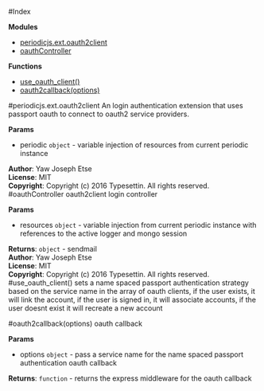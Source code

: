 #Index

**Modules**

* [periodicjs.ext.oauth2client](#periodicjs.ext.module_oauth2client)
* [oauthController](#module_oauthController)

**Functions**

* [use_oauth_client()](#use_oauth_client)
* [oauth2callback(options)](#oauth2callback)
 
<a name="periodicjs.ext.module_oauth2client"></a>
#periodicjs.ext.oauth2client
An login authentication extension that uses passport oauth to connect to oauth2 service providers.

**Params**

- periodic `object` - variable injection of resources from current periodic instance  

**Author**: Yaw Joseph Etse  
**License**: MIT  
**Copyright**: Copyright (c) 2016 Typesettin. All rights reserved.  
<a name="module_oauthController"></a>
#oauthController
oauth2client login controller

**Params**

- resources `object` - variable injection from current periodic instance with references to the active logger and mongo session  

**Returns**: `object` - sendmail  
**Author**: Yaw Joseph Etse  
**License**: MIT  
**Copyright**: Copyright (c) 2016 Typesettin. All rights reserved.  
<a name="use_oauth_client"></a>
#use_oauth_client()
sets a name spaced passport authentication strategy based on the service name in the array of oauth clients, if the user exists, it will link the account, if the user is signed in, it will associate accounts, if the user doesnt exist it will recreate a new account

<a name="oauth2callback"></a>
#oauth2callback(options)
oauth callback

**Params**

- options `object` - pass a service name for the name spaced passport authentication oauth callback  

**Returns**: `function` - returns the express middleware for the oauth callback  
